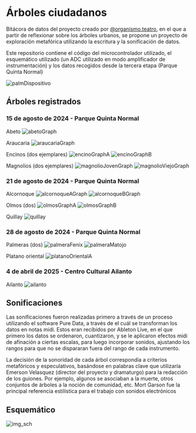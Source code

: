 # Árboles ciudadanos

Bitácora de datos del proyecto creado por [@organismo.teatro](https://www.instagram.com/organismo.teatro/), en el que a partir de reflexionar sobre los árboles urbanos, se propone un proyecto de exploración metafórica utilizando la escritura y la sonificación de datos. 

Este repositorio contiene el código del microcontrolador utilizado, el esquemático utilizado (un ADC utilizado en modo amplificador de instrumentación) y los datos recogidos desde la tercera etapa (Parque Quinta Normal)

![palmDispositivo](./img/palm.jpeg)

## Árboles registrados

### 15 de agosto de 2024 - Parque Quinta Normal

Abeto
![abetoGraph](./data/20240815_qn/abeto/abeto.png)

Araucaria
![araucariaGraph](./data/20240815_qn/araucaria/araucaria.png)

Encinos (dos ejemplares)
![encinoGraphA](./data/20240815_qn/encino/encinoA.png)
![encinoGraphB](./data/20240815_qn/encino/encinoB.png)

Magnolios (dos ejemplares)
![magnolioJovenGraph](./data/20240815_qn/magnolios/magnolioJoven.png)
![magnolioViejoGraph](./data/20240815_qn/magnolios/magnolioViejo.png)

### 21 de agosto de 2024 - Parque Quinta Normal

Alcornoque
![alcornoqueAGraph](./data/20240821_qn/alcornoque/alcornoqueA.png)
![alcornoqueBGraph](./data/20240821_qn/alcornoque/alcornoqueB.png)

Olmos (dos)
![olmosGraphA](./data/20240821_qn/olmos/olmoA.png)
![olmosGraphB](./data/20240821_qn/olmos/olmoB.png)

Quillay
![quillay](./data/20240821_qn/quillay/quillay.png)

### 28 de agosto de 2024 - Parque Quinta Normal

Palmeras (dos)
![palmeraFenix](./data/20240828_qn/palmeras/palmeraFenix.png)
![palmeraMatojo](./data/20240828_qn/palmeras/palmeraMatojo.png)

Platano oriental 
![platanoOrientalA](./data/20240828_qn/platanoOriental/platanoOriental.png)

### 4 de abril de 2025 - Centro Cultural Ailanto

Ailanto 
![ailanto](./data/20250402_ailanto/ailanto.png)

## Sonificaciones

Las sonificaciones fueron realizadas primero a través de un proceso utilizando el software Pure Data, a través de el cuál se transforman los datos en notas midi. Estos eran recibidos por Ableton Live, en el que primero los datos se ordenaron, cuantizaron, y se le aplicaron efectos midi de afinación a ciertas escalas, para luego incorporar sonidos, ajustando los rangos para que no se dispararan fuera del rango de cada instrumento. 

La decisión de la sonoridad de cada árbol correspondía a criterios metafóricos y especulativos, basándose en palabras clave que utilizaría Emerson Velasquez (director del proyecto y dramaturgo) para la redacción de los guiones. Por ejemplo, algunos se asociaban a la muerte, otros conjuntos de árboles a la noción de comunidad, etc. Mort Garson fue la principal referencia estilística para el trabajo con sonidos electrónicos

## Esquemático
![img_sch](./img/sch.png)

